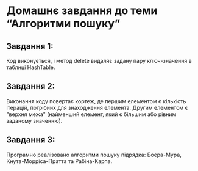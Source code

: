 # Домашнє завдання до теми “Алгоритми пошуку”

## Завдання 1:

Код виконується, і метод delete видаляє задану пару ключ-значення в таблиці HashTable.

## Завдання 2:

Виконання коду повертає кортеж, де першим елементом є кількість ітерацій, потрібних для знаходження елемента. Другим елементом є "верхня межа" (найменший елемент, який є більшим або рівним заданому значенню).

## Завдання 3:

Програмно реалізовано алгоритми пошуку підрядка: Боєра-Мура, Кнута-Морріса-Пратта та Рабіна-Карпа.
